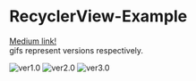 # RecyclerView-Example
<a href="https://medium.com/@recep_clk10/kotlin-ile-recyclerview-i̇mplementasyonu-android-aea87c32a601">Medium link!</a> </br>
gifs represent versions respectively. 









![](https://media.giphy.com/media/cUzATZmnDKRUfdDJOW/giphy.gif "ver1.0")   ![](https://media.giphy.com/media/1yk0QzyTXiUIbzuOHJ/giphy.gif "ver2.0")     ![](https://media.giphy.com/media/dCCsjIh3QEjgf4Afjh/giphy.gif "ver3.0") 
